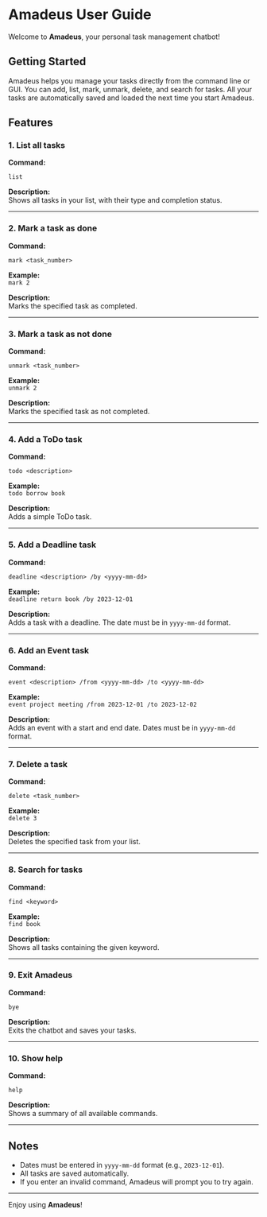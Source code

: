 # Amadeus User Guide

Welcome to **Amadeus**, your personal task management chatbot!

## Getting Started

Amadeus helps you manage your tasks directly from the command line or GUI. You can add, list, mark, unmark, delete, and search for tasks. All your tasks are automatically saved and loaded the next time you start Amadeus.

## Features

### 1. List all tasks

**Command:**  
```
list
```
**Description:**  
Shows all tasks in your list, with their type and completion status.

---

### 2. Mark a task as done

**Command:**  
```
mark <task_number>
```
**Example:**  
`mark 2`

**Description:**  
Marks the specified task as completed.

---

### 3. Mark a task as not done

**Command:**  
```
unmark <task_number>
```
**Example:**  
`unmark 2`

**Description:**  
Marks the specified task as not completed.

---

### 4. Add a ToDo task

**Command:**  
```
todo <description>
```
**Example:**  
`todo borrow book`

**Description:**  
Adds a simple ToDo task.

---

### 5. Add a Deadline task

**Command:**  
```
deadline <description> /by <yyyy-mm-dd>
```
**Example:**  
`deadline return book /by 2023-12-01`

**Description:**  
Adds a task with a deadline. The date must be in `yyyy-mm-dd` format.

---

### 6. Add an Event task

**Command:**  
```
event <description> /from <yyyy-mm-dd> /to <yyyy-mm-dd>
```
**Example:**  
`event project meeting /from 2023-12-01 /to 2023-12-02`

**Description:**  
Adds an event with a start and end date. Dates must be in `yyyy-mm-dd` format.

---

### 7. Delete a task

**Command:**  
```
delete <task_number>
```
**Example:**  
`delete 3`

**Description:**  
Deletes the specified task from your list.

---

### 8. Search for tasks

**Command:**  
```
find <keyword>
```
**Example:**  
`find book`

**Description:**  
Shows all tasks containing the given keyword.

---

### 9. Exit Amadeus

**Command:**  
```
bye
```
**Description:**  
Exits the chatbot and saves your tasks.

---

### 10. Show help

**Command:**  
```
help
```
**Description:**  
Shows a summary of all available commands.

---

## Notes

- Dates must be entered in `yyyy-mm-dd` format (e.g., `2023-12-01`).
- All tasks are saved automatically.
- If you enter an invalid command, Amadeus will prompt you to try again.

---

Enjoy using **Amadeus**!